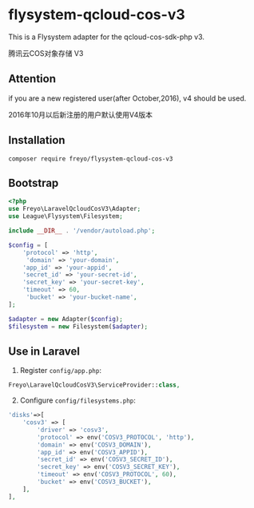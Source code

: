 # flysystem-qcloud-cos-v3

This is a Flysystem adapter for the qcloud-cos-sdk-php v3.

腾讯云COS对象存储 V3

## Attention

if you are a new registered user(after October,2016), v4 should be used.

2016年10月以后新注册的用户默认使用V4版本

## Installation

  ```shell
  composer require freyo/flysystem-qcloud-cos-v3
  ```

## Bootstrap

  ```php
  <?php
  use Freyo\LaravelQcloudCosV3\Adapter;
  use League\Flysystem\Filesystem;

  include __DIR__ . '/vendor/autoload.php';

  $config = [
      'protocol' => 'http',
      'domain' => 'your-domain',
      'app_id' => 'your-appid',
      'secret_id' => 'your-secret-id',
      'secret_key' => 'your-secret-key',
      'timeout' => 60,
      'bucket' => 'your-bucket-name',
  ];

  $adapter = new Adapter($config);
  $filesystem = new Filesystem($adapter);
  ```

## Use in Laravel

1. Register `config/app.php`:

  ```php
  Freyo\LaravelQcloudCosV3\ServiceProvider::class,
  ```

2. Configure `config/filesystems.php`:

  ```php
  'disks'=>[
      'cosv3' => [
          'driver' => 'cosv3',
          'protocol' => env('COSV3_PROTOCOL', 'http'),
          'domain' => env('COSV3_DOMAIN'),
          'app_id' => env('COSV3_APPID'),
          'secret_id' => env('COSV3_SECRET_ID'),
          'secret_key' => env('COSV3_SECRET_KEY'),
          'timeout' => env('COSV3_PROTOCOL', 60),
          'bucket' => env('COSV3_BUCKET'),
      ],
  ],
  ```

